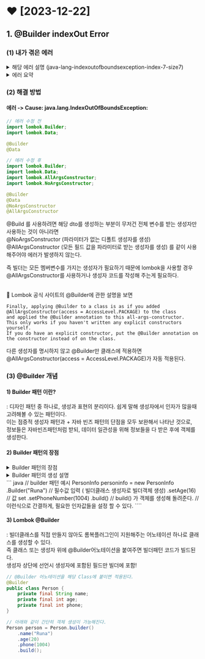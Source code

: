 #  ❤️ [2023-12-22]
## 1. @Builder indexOut Error
### (1) 내가 겪은 에러
<details>
  <summary> 해당 에러 설명 (java-lang-indexoutofboundsexception-index-7-size7)</summary>
  <div markdown="1">
    <pre>
[에러 발생 상황]
: 프로젝트내에서 해당 DTO가 기존에는 우리 쪽 DB에서 데이터를 받아와 생성해 사용했는데,
특정 이유때문에, 다른 쪽에서 보내주는 데이터를 가공해 해당 DTO를 새로 생성해 특정 이유에 사용해야하는 상황이 왔다.
<br>
[에러 발생 부분]
(이 DTO의 이름을 편의상 TimeDto 라 지칭) 이때 데이터를 받아서 가공 할때, 받아온 데이터에서
TimeDto의 모든 변수의 값을 넣어 생성해야 했기에, @Setter나 생성자로 생성하는 것보다, 
@builder을 이용해 생성하는 것이 코드가 간결할 거 같아 builder을 이용해 변환해주는 함수를 만들었다.
하지만 그 후 소스를 실행해보니, 해당 데이터를 받아 변환하는 부분이 아닌, 기존의 TimeDto를 생성해 사용하는 다른 부분에서
(우리쪽 db mybatis를 통해 생성..) java-lang-indexoutofboundsexception-index-7-size7 에러가 발생했다.
<br>
[에러 문제 파악]
해당 에러에 대해 처음엔 애초에 리스트도 아닌데 인덱스가 벗어난지 이해가 안되 이것 저것 구글링하며 노력했다.
하지만 에러가 발생한 부분은, 정작 수정 된 부분이 아니고, 해당 함수를 넣어 수정하기 전에는 잘만 실행 되던 거였다.
이 부분에 대해 생각하고, 달라진 부분에 대해 생각하다가, 에러의 내용을 읽어보니 myBatis에서 해당 TimeDto를 반환할때, 
myBatis의 해당 select 쿼리는 가져오는 변수가 7개 이고, 실제 TimeDto는 변수가 8개가 있다는 차이점을 알아냈다.
이를 바탕으로 @Builder에도 설마 생성자 형태가 고정되어 있나 살펴 보았고, 
(만약 고정되어 있다면, 다른 해당 부분을 반환 OR 생성하는 부분에서 다른 형태로 (전체, 부분, final 만 등...)생성되지 않아 오류가 생길 거라 판단)
역시나, @Builder의 경우 모든멤버 변수를 가지는 생성자만 생겨, 오류가 발생한 부분의 쿼리는, 7개만 받아오고
실제 dto는 8개를 받아야하니, indexOut 에러가 떨어지며, 모든 멤버 변수를 가지며 해당 dto가 생성된게 아니라 생긴 문제였다.
</pre>
</div>
</details> 
<details>
<summary> 에러 요약 </summary>
<div markdown="1">
<pre>
  @builder 사용시 모든 멤버변수를 가지는 생성자가 필요해, 모든 변수가 아닌애들이 불러져서 생성되는데서 index out이 생길수 있음
  = builder은 모든멤버 변수를 가지는 생성자만 생기니.. index가 맞지 않다 왜냐면 
  ❗❗ 해당DTO 에선 총 8개의 변수가 선언되어있는데, select~ 가 실행 될때는 db에서 7개의 정보만 가져오니.. 
</pre>
</div>
</details> 

### (2) 해결 방법
#### 에러 -> Cause: java.lang.IndexOutOfBoundsException:
```` JAVA
// 에러 수정 전
import lombok.Builder;
import lombok.Data; 

@Builder
@Data

// 에러 수정 후
import lombok.Builder;
import lombok.Data; 
import lombok.AllArgsConstructor;
import lombok.NoArgsConstructor;

@Builder
@Data
@NoArgsConstructor
@AllArgsConstructor
````
@Build 를 사용하려면 해당 dto를 생성하는 부분이 무저건 전체 변수를 받는 생성자만 사용하는 것이 아니라면<br>
@NoArgsConstructor (파라미터가 없는 디폴트 생성자를 생성)<br>
@AllArgsConstructor (모든 필드 값을 파라미터로 받는 생성자를 생성) 를 같이 사용해주어야 에러가 발생하지 않는다.<br>

즉 빌더는 모든 멤버변수를 가지는 생성자가 필요하기 때문에 lombok을 사용할 경우 @AllArgsConstructor를 사용하거나 생성자 코드를 작성해 주는게 필요하다.<br><br>

🔆 Lombok 공식 사이트의 @Builder에 관한 설명을 보면
```` JS
Finally, applying @Builder to a class is as if you added @AllArgsConstructor(access = AccessLevel.PACKAGE) to the class
and applied the @Builder annotation to this all-args-constructor.
This only works if you haven't written any explicit constructors yourself.
If you do have an explicit constructor, put the @Builder annotation on the constructor instead of on the class.
````
다른 생성자를 명시하지 않고 @Builder만 클래스에 적용하면 @AllArgsConstructor(access = AccessLevel.PACKAGE)가 자동 적용된다.

### (3) @Builder 개념
#### 1) Builder 패턴 이란?
: 디자인 패턴 중 하나로, 생성과 표현의 분리이다. 쉽게 말해 생성자에서 인자가 많을때 고려해볼 수 있는 패턴이다.<br>
이는 점증적 생성자 패턴과 + 자바 빈즈 패턴의 단점을 모두 보완해서 나타난 것으로, <br>
정보들은 자바빈즈패턴처럼 받되, 데이터 일관성을 위해 정보들을 다 받은 후에 객체를 생성한다.<br>

#### 2) Builder 패턴의 장점
<details>
<summary> Builder 패턴의 장점 </summary>
<div markdown="1">
<pre>
▶ 불필요한 생성자의 제거
▶ 데이터의 순서에 상관없이 객체생성 가능
▶ 명시적 선언으로 이해하기가 쉽고
   각 인자가 어떤 의미인지 알기 쉽다.
▶ setter메서드가 없으므로 변경 불가능한 객체를 만들수있다.
▶ 한번에 객체를 생성하므로 객체일관성이 깨지지 않는다.
▶ build()함수가 null인지 체크해주므로 검증이 가능하다.
❌ 안그러면 set하지않은 객체에대해 get을 하게되는경우 nullPointerExcetpion발생 등등의 문제
</pre>
</div>
</details> 
<details>
<summary> Builder 패턴의 생성 설명 </summary>
<div markdown="1">
<pre>
◾ A클래스 내부에 빌더클래스를 생성한다.
◾ 각 멤버변수별 메서드를 작성하는데, 각 메소드는 변수에 값을 set하고 빌더객체를 리턴한다.
◾ build()메서드는 필수 멤버변수의 null체크를 하고 지금까지 set된 builder를 바탕으로 A클래스의 생성자를 호출하고 인스턴스를 리턴한다.

❗ setter에 리턴자료형을 Builder객체로 지정함으로써, 메서드체이닝기법을 적용하고 정보를 다 넣은경우 build()메서드로 객체를 생성한다.
❗ build( ) 메서드를 쓴 이후 에는 PersonInfo 클래스의 멤버변수를 변경 할 수 있는 방법은 리플렉션 기법(동적시점에 변경) 빼곤 존재하지 않는다.

⭕ 따라서, 데이터 일관성, 객체불변성 등을 만족시킨다. 또한 코드 가독성 역시 올라간다.
</pre>
</div>
</details> 
``` java
// builder 패턴 예시
PersonInfo personinfo = new PersonInfo
    .Builder("Runa")    		// 필수값 입력 ( 빌더클래스 생성자로 빌더객체 생성)
    .setAge(16)  			      // 값 set
    .setPhoneNumber(1004)
    .build() 				        // build() 가 객체를 생성해 돌려준다.
// 이런식으로 간결하게, 필요한 인자값들을 설정 할 수 있다.
````

#### 3) Lombok @Builder
: 빌더클래스를 직접 만들지 않아도 롬복플러그인이 지원해주는 어노테이션 하나로 클래스를 생성할 수 있다.<br>
즉 클래스 또는 생성자 위에 @Builder어노테이션을 붙여주면 빌더패턴 코드가 빌드된다.<br>
생성자 상단에 선언시 생성자에 포함된 필드만 빌더에 포함! <br>

```` java
// @Builder 어노테이션을 해당 Class에 붙이면 적용된다.
@Builder
public class Person {
    private final String name;
    private final int age;
    private final int phone;
}

// 아래와 같이 간단히 객체 생성이 가능해진다.
Person person = Person.builder() 
    .name("Runa")
    .age(20)
    .phone(1004)
    .build();
````
